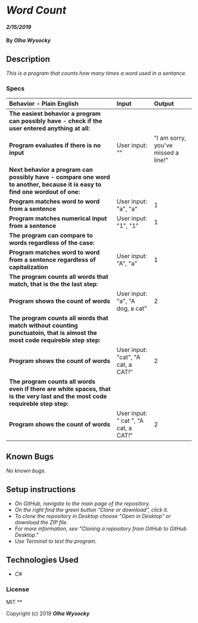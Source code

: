 # _Word Count_

#### _2/15/2019_

#### By _**Olha Wysocky**_

## Description
_This is a program that counts how many times a word used in a sentance._

### Specs
| Behavior - Plain English | Input | Output |
| :-------------     | :------------- | :------------- |
| **The easiest behavior a program can possibly have - check if the user entered anything at all:** |
| **Program evaluates if there is no input** | User input: "" | "I am sorry, you've missed a line!" |
| **Next behavior a program can possibly have - compare one word to another, because it is easy to find one wordout of one:** |
| **Program matches word to word from a sentence** | User input: "a", "a" | 1 |
| **Program matches numerical input from a sentence** | User input: "1", "1" | 1 |
| **The program can compare to words regardless of the case:** |
| **Program matches word to word from a sentence regardless of capitalization** | User input: "A", "a" | 1 |
| **The program counts all words that match, that is the the last step:** |
| **Program shows the count of words** | User input: "a", "A dog, a cat" | 2 |
| **The program counts all words that match without counting punctuatoin, that is almost the most code requireble step step:** |
| **Program shows the count of words** | User input: "cat", "A cat, a CAT!" | 2 |
| **The program counts all words even if there are white spaces, that is the very last and the most code requireble step step:** |
| **Program shows the count of words** | User input: "  cat  ", "A cat, a CAT!" | 2 |

## Known Bugs

_No known bugs._

## Setup instructions
* _On GitHub, navigate to the main page of the repository._
* _On the right find the green button "Clone or download", click it._
* _To clone the repository in Desktop choose "Open in Desktop" or download the ZIP file._
* _For more information, see "Cloning a repository from GitHub to GitHub Desktop."_
* _Use Terminal to test the program._

## Technologies Used

* _C#_

### License
MIT
**

Copyright (c) 2019 **_Olha Wysocky_**
